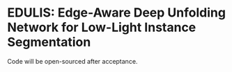 # EDULIS: Edge-Aware Deep Unfolding Network for Low-Light Instance Segmentation
Code will be open-sourced after acceptance.
